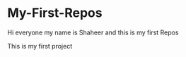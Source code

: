 # My-First-Repos
Hi everyone my name is Shaheer and this is my first Repos

This is my first project
